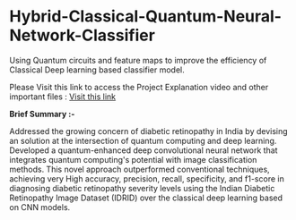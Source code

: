 # Hybrid-Classical-Quantum-Neural-Network-Classifier
Using Quantum circuits and feature maps to improve the efficiency of Classical Deep learning based classifier model. 

Please Visit this link to access the Project Explanation video and other important files : 
<a href="https://drive.google.com/drive/folders/1saN70VHPYtGextmYfZ0yII-fv-MMuDGC?usp=sharing"> Visit this link </a>

**Brief Summary :-**

Addressed the growing concern of diabetic retinopathy in India by devising an solution at the intersection of quantum computing and deep learning. Developed a quantum-enhanced deep convolutional neural network that integrates quantum computing's potential with image classification methods. This novel approach outperformed conventional techniques, achieving very High accuracy, precision, recall, specificity, and f1-score in diagnosing diabetic retinopathy severity levels using the Indian Diabetic Retinopathy Image Dataset (IDRID) over the classical deep learning based on CNN models.
